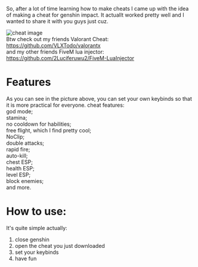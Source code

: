 So, after a lot of time learning how to make cheats I came up with the idea of making a cheat for genshin impact. It actuallt worked pretty well and I wanted to share it with you guys just cuz.

![cheat image](https://user-images.githubusercontent.com/91756430/155865825-49b6c304-0e90-4e4e-959b-7d3521c64b5e.png)  
Btw check out my friends Valorant Cheat: https://github.com/VLXTodo/valorantx  
and my other friends FiveM lua injector: https://github.com/2Luciferuwu2/FiveM-LuaInjector  
# Features  
As you can see in the picture above, you can set your own keybinds so that it is more practical for everyone.
cheat features:  
god mode;  
stamina;  
no cooldown for habilities;  
free flight, which I find pretty cool;  
NoClip;  
double attacks;  
rapid fire;  
auto-kill;  
chest ESP;  
health ESP;  
level ESP;  
block enemies;  
and more.  
# How to use:  
It's quite simple actually:  
1. close genshin  
2. open the cheat you just downloaded  
3. set your keybinds  
4. have fun
